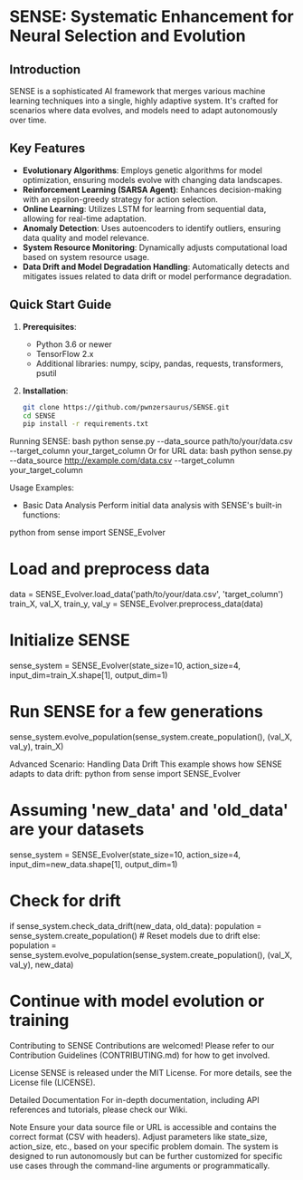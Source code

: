 # SENSE: Systematic Enhancement for Neural Selection and Evolution

## Introduction
SENSE is a sophisticated AI framework that merges various machine learning techniques into a single, highly adaptive system. It's crafted for scenarios where data evolves, and models need to adapt autonomously over time.

## Key Features
- **Evolutionary Algorithms**: Employs genetic algorithms for model optimization, ensuring models evolve with changing data landscapes.
- **Reinforcement Learning (SARSA Agent)**: Enhances decision-making with an epsilon-greedy strategy for action selection.
- **Online Learning**: Utilizes LSTM for learning from sequential data, allowing for real-time adaptation.
- **Anomaly Detection**: Uses autoencoders to identify outliers, ensuring data quality and model relevance.
- **System Resource Monitoring**: Dynamically adjusts computational load based on system resource usage.
- **Data Drift and Model Degradation Handling**: Automatically detects and mitigates issues related to data drift or model performance degradation.

## Quick Start Guide
1. **Prerequisites**:
   - Python 3.6 or newer
   - TensorFlow 2.x
   - Additional libraries: numpy, scipy, pandas, requests, transformers, psutil

2. **Installation**:
   ```bash
   git clone https://github.com/pwnzersaurus/SENSE.git
   cd SENSE
   pip install -r requirements.txt

Running SENSE:
bash
python sense.py --data_source path/to/your/data.csv --target_column your_target_column
Or for URL data:
bash
python sense.py --data_source http://example.com/data.csv --target_column your_target_column

Usage Examples:

- Basic Data Analysis
Perform initial data analysis with SENSE's built-in functions:

python
from sense import SENSE_Evolver

# Load and preprocess data
data = SENSE_Evolver.load_data('path/to/your/data.csv', 'target_column')
train_X, val_X, train_y, val_y = SENSE_Evolver.preprocess_data(data)

# Initialize SENSE
sense_system = SENSE_Evolver(state_size=10, action_size=4, input_dim=train_X.shape[1], output_dim=1)

# Run SENSE for a few generations
sense_system.evolve_population(sense_system.create_population(), (val_X, val_y), train_X)

Advanced Scenario: Handling Data Drift
This example shows how SENSE adapts to data drift:
python
from sense import SENSE_Evolver

# Assuming 'new_data' and 'old_data' are your datasets
sense_system = SENSE_Evolver(state_size=10, action_size=4, input_dim=new_data.shape[1], output_dim=1)

# Check for drift
if sense_system.check_data_drift(new_data, old_data):
    population = sense_system.create_population()  # Reset models due to drift
else:
    population = sense_system.evolve_population(sense_system.create_population(), (val_X, val_y), new_data)

# Continue with model evolution or training

Contributing to SENSE
Contributions are welcomed! Please refer to our Contribution Guidelines (CONTRIBUTING.md) for how to get involved.

License
SENSE is released under the MIT License. For more details, see the License file (LICENSE).

Detailed Documentation
For in-depth documentation, including API references and tutorials, please check our Wiki.

Note
Ensure your data source file or URL is accessible and contains the correct format (CSV with headers).
Adjust parameters like state_size, action_size, etc., based on your specific problem domain.
The system is designed to run autonomously but can be further customized for specific use cases through the command-line arguments or programmatically.